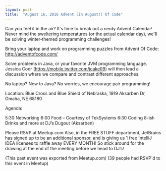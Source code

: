 ```yaml
---
layout: post
title:  "August 16, 2016 Advent (in August!) Of Code"
---
```


Can you feel it in the air? It's time to break out a nerdy Advent Calendar! Never mind the sweltering temperatures (or the actual calendar day), we'll be solving winter-themed programming challenges!

Bring your laptop and work on programming puzzles from Advent Of Code: http://adventofcode.com/

Solve problems in Java, or your favorite JVM programming language. Jessica Codr (https://mobile.twitter.com/jcake09) will then lead a discussion where we compare and contrast different approaches.

No laptop? New to Java? No worries, we encourage pair programming!

Location: Blue Cross and Blue Shield of Nebraska, 1919 Aksarben Dr, Omaha, NE 68180

Agenda:

5:30 Networking
6:00 Food – Courtesy of TekSystems
6:30 Coding
8-ish Drinks and more at DJ’s Dugout (Aksarben)

Please RSVP at Meetup.com Also, in the FREE STUFF department, JetBrains has signed up to be an additional sponsor, and is giving us 1 free IntelliJ IDEA licenses to raffle away EVERY MONTH! So stick around for the drawing at the end of the meeting before we head to DJ’s!

(This past event was exported from Meetup.com)
(39 people had RSVP'd to this event in Meetup)